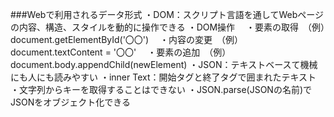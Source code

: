 ###Webで利用されるデータ形式
・DOM：スクリプト言語を通してWebページの内容、構造、スタイルを動的に操作できる
・DOM操作
　・要素の取得　（例）document.getElementById('〇〇')
　・内容の変更　（例）document.textContent = '〇〇'
　・要素の追加　（例）document.body.appendChild(newElement)
・JSON：テキストベースて機械にも人にも読みやすい
・inner Text：開始タグと終了タグで囲まれたテキスト
・文字列からキーを取得することはできない
・JSON.parse(JSONの名前)でJSONをオブジェクト化できる  　
